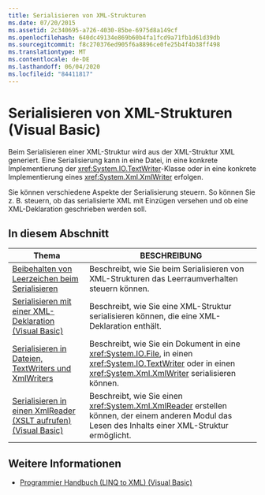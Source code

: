 ```yaml
---
title: Serialisieren von XML-Strukturen
ms.date: 07/20/2015
ms.assetid: 2c340695-a726-4030-85be-6975d8a149cf
ms.openlocfilehash: 640dc49134e869b60b4fa1fcd9a71fb1d61d39db
ms.sourcegitcommit: f8c270376ed905f6a8896ce0fe25b4f4b38ff498
ms.translationtype: MT
ms.contentlocale: de-DE
ms.lasthandoff: 06/04/2020
ms.locfileid: "84411817"
---
```

# <a name="serializing-xml-trees-visual-basic"></a>Serialisieren von XML-Strukturen (Visual Basic)
Beim Serialisieren einer XML-Struktur wird aus der XML-Struktur XML generiert. Eine Serialisierung kann in eine Datei, in eine konkrete Implementierung der <xref:System.IO.TextWriter>-Klasse oder in eine konkrete Implementierung eines <xref:System.Xml.XmlWriter> erfolgen.  
  
 Sie können verschiedene Aspekte der Serialisierung steuern. So können Sie z. B. steuern, ob das serialisierte XML mit Einzügen versehen und ob eine XML-Deklaration geschrieben werden soll.  
  
## <a name="in-this-section"></a>In diesem Abschnitt  
  
|Thema|BESCHREIBUNG|  
|-----------|-----------------|  
|[Beibehalten von Leerzeichen beim Serialisieren](preserving-white-space-while-serializing.md)|Beschreibt, wie Sie beim Serialisieren von XML-Strukturen das Leerraumverhalten steuern können.|  
|[Serialisieren mit einer XML-Deklaration (Visual Basic)](serializing-with-an-xml-declaration.md)|Beschreibt, wie Sie eine XML-Struktur serialisieren können, die eine XML-Deklaration enthält.|  
|[Serialisieren in Dateien, TextWriters und XmlWriters](serializing-to-files-textwriters-and-xmlwriters.md)|Beschreibt, wie Sie ein Dokument in eine <xref:System.IO.File>, in einen <xref:System.IO.TextWriter> oder in einen <xref:System.Xml.XmlWriter> serialisieren können.|  
|[Serialisieren in einen XmlReader (XSLT aufrufen) (Visual Basic)](serializing-to-an-xmlreader-invoking-xslt.md)|Beschreibt, wie Sie einen <xref:System.Xml.XmlReader> erstellen können, der einem anderen Modul das Lesen des Inhalts einer XML-Struktur ermöglicht.|  
  
## <a name="see-also"></a>Weitere Informationen

- [Programmier Handbuch (LINQ to XML) (Visual Basic)](programming-guide-linq-to-xml.md)
